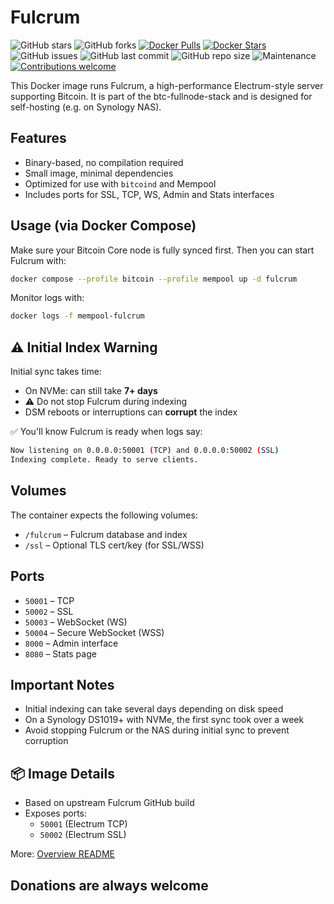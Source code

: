# Fulcrum
![GitHub stars](https://img.shields.io/github/stars/magicdude4eva/btc-fullnode-stack?style=social)
![GitHub forks](https://img.shields.io/github/forks/magicdude4eva/btc-fullnode-stack?style=social)
[![Docker Pulls](https://img.shields.io/docker/pulls/magicdude4eva/btc-fulcrum)](https://hub.docker.com/r/magicdude4eva/btc-fulcrum)
[![Docker Stars](https://img.shields.io/docker/stars/magicdude4eva/btc-fulcrum)](https://hub.docker.com/r/magicdude4eva/btc-fulcrum)
![GitHub issues](https://img.shields.io/github/issues/magicdude4eva/btc-fullnode-stack)
![GitHub last commit](https://img.shields.io/github/last-commit/magicdude4eva/btc-fullnode-stack)
![GitHub repo size](https://img.shields.io/github/repo-size/magicdude4eva/btc-fullnode-stack)
![Maintenance](https://img.shields.io/maintenance/yes/2025)
[![Contributions welcome](https://img.shields.io/badge/contributions-welcome-brightgreen.svg)](https://github.com/magicdude4eva/btc-fullnode-stack/issues)

This Docker image runs Fulcrum, a high-performance Electrum-style server supporting Bitcoin.  It is part of the btc-fullnode-stack and is designed for self-hosting (e.g. on Synology NAS).

## Features
- Binary-based, no compilation required  
- Small image, minimal dependencies  
- Optimized for use with `bitcoind` and Mempool  
- Includes ports for SSL, TCP, WS, Admin and Stats interfaces  

## Usage (via Docker Compose)
Make sure your Bitcoin Core node is fully synced first. Then you can start Fulcrum with:
```bash
docker compose --profile bitcoin --profile mempool up -d fulcrum
```

Monitor logs with:
```bash
docker logs -f mempool-fulcrum
```

## ⚠️ Initial Index Warning

Initial sync takes time:

- On NVMe: can still take **7+ days**
- ⚠️ Do not stop Fulcrum during indexing
- DSM reboots or interruptions can **corrupt** the index

✅ You'll know Fulcrum is ready when logs say:
```bash
Now listening on 0.0.0.0:50001 (TCP) and 0.0.0.0:50002 (SSL)
Indexing complete. Ready to serve clients.
```


## Volumes
The container expects the following volumes:
- `/fulcrum` – Fulcrum database and index  
- `/ssl` – Optional TLS cert/key (for SSL/WSS)

## Ports
- `50001` – TCP  
- `50002` – SSL  
- `50003` – WebSocket (WS)  
- `50004` – Secure WebSocket (WSS)  
- `8000` – Admin interface  
- `8080` – Stats page  

## Important Notes
- Initial indexing can take several days depending on disk speed  
- On a Synology DS1019+ with NVMe, the first sync took over a week  
- Avoid stopping Fulcrum or the NAS during initial sync to prevent corruption

## 📦 Image Details

- Based on upstream Fulcrum GitHub build
- Exposes ports:
  - `50001` (Electrum TCP)
  - `50002` (Electrum SSL)

More: [Overview README](https://github.com/magicdude4eva/btc-fullnode-stack)



## Donations are always welcome

